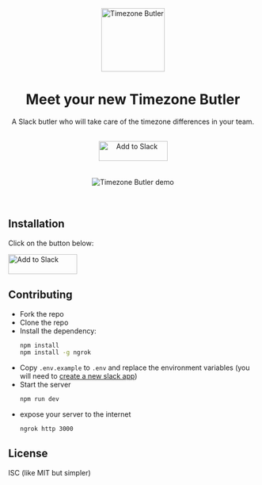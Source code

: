 <div align="center">
<img alt="Timezone Butler" height="128" width="128" src="https://user-images.githubusercontent.com/3254314/48670329-e7bfa980-eb0d-11e8-8449-d4370d6d1e9f.png" align="center" />

<h1>Meet your new Timezone Butler</h1>
<p>
  A Slack butler who will take care of the timezone differences in your team.
</p>
<div>&nbsp;</div>
<a href="/slack-direct-install">
  <img
      alt="Add to Slack"
      height="40"
      width="139"
      src="https://platform.slack-edge.com/img/add_to_slack@2x.png"  />
</a>
<div>&nbsp;</div>
<div>&nbsp;</div>
<img src="https://user-images.githubusercontent.com/3254314/48906451-c8ee4980-ee64-11e8-97df-13ad833001a7.png" alt="Timezone Butler demo" />

</div>
<div height="100px">&nbsp;</div><div height="100px">&nbsp;</div>

## Installation

Click on the button below:

<a href="/slack-direct-install">
  <img
      alt="Add to Slack"
      height="40"
      width="139"
      src="https://platform.slack-edge.com/img/add_to_slack@2x.png" />
</a>

## Contributing

- Fork the repo
- Clone the repo
- Install the dependency:
  ```bash
  npm install
  npm install -g ngrok
  ```
- Copy `.env.example` to `.env` and replace the environment variables (you will need to [create a new slack app](https://api.slack.com/apps))
- Start the server
  ```bash
  npm run dev
  ```
- expose your server to the internet
  ```bash
  ngrok http 3000
  ```

## License

ISC (like MIT but simpler)
